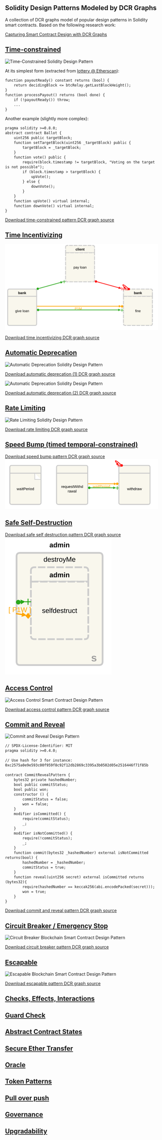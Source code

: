 ## Solidity Design Patterns Modeled by DCR Graphs

A collection of DCR graphs model of popular design patterns in Solidity smart contracts. Based on the following research work:

[Capturing Smart Contract Design with DCR Graphs](https://arxiv.org/abs/2305.04581)

## [Time-constrained](https://github.com/mojtaba-eshghie/SolidityDesignPatternsDCRGraph/blob/main/README.md#time-constrained)

![Time-Constrained Solidity Design Pattern](https://github.com/mojtaba-eshghie/SolidityDesignPatternsDCRGraph/blob/main/svg/time-constrained.svg)

At its simplest form (extracted from [lottery @ Etherscan](https://etherscan.io/address/0x302fE87B56330BE266599FAB2A54747299B5aC5B)):

```
function payoutReady() constant returns (bool) {
    return decidingBlock <= btcRelay.getLastBlockHeight();
}
function processPayout() returns (bool done) {
    if (!payoutReady()) throw;
    ...
}
```

Another example (slightly more complex):

```
pragma solidity >=0.8.0;
abstract contract Ballot {
    uint256 public targetBlock;
    function setTargetBlock(uint256 _targetBlock) public {
        targetBlock = _targetBlock;
    }
    function vote() public {
        require(block.timestamp != targetBlock, "Voting on the target is not possible");
        if (block.timestamp > targetBlock) {
            upVote();
        } else {
            downVote();
        }
    }
    function upVote() virtual internal;
    function downVote() virtual internal;
}
```

[Download time-constrained pattern DCR graph source](https://github.com/mojtaba-eshghie/SolidityDesignPatternsDCRGraph/blob/main/src/time-constrained.xml)

## [Time Incentivizing](https://github.com/mojtaba-eshghie/SolidityDesignPatternsDCRGraph/blob/main/README.md#time-incentivizing)

![Time Incentivizing Solidity Design Pattern](/svg/time-incentivizing.svg)

[Download time incentivizing DCR graph source](/src/time-incentivizing.xml)

## [Automatic Deprecation](https://github.com/mojtaba-eshghie/SolidityDesignPatternsDCRGraph/blob/main/README.md#auto-deprecation)

![Automatic Deprecation Solidity Design Pattern](https://github.com/mojtaba-eshghie/SolidityDesignPatternsDCRGraph/blob/main/svg/automatic-deprecation-1.svg)

[Download automatic deprecation (1) DCR graph source](https://github.com/mojtaba-eshghie/SolidityDesignPatternsDCRGraph/blob/main/src/automatic-deprecation-1.xml)

![Automatic Deprecation Solidity Design Pattern](https://github.com/mojtaba-eshghie/SolidityDesignPatternsDCRGraph/blob/main/svg/automatic-deprecation-2.svg)

[Download automatic deprecation (2) DCR graph source](https://github.com/mojtaba-eshghie/SolidityDesignPatternsDCRGraph/blob/main/src/automatic-deprecation-2.xml)

## [Rate Limiting](https://github.com/mojtaba-eshghie/SolidityDesignPatternsDCRGraph/blob/main/README.md#rate-limiting)

![Rate Limiting Solidity Design Pattern](https://github.com/mojtaba-eshghie/SolidityDesignPatternsDCRGraph/blob/main/svg/rate-limiting.svg)

[Download rate limiting DCR graph source](https://github.com/mojtaba-eshghie/SolidityDesignPatternsDCRGraph/blob/main/src/rate-limiting.xml)

## [Speed Bump (timed temporal-constrained)](https://github.com/mojtaba-eshghie/SolidityDesignPatternsDCRGraph/blob/main/README.md#speed-bump)

[Download speed bump pattern DCR graph source](https://github.com/mojtaba-eshghie/SolidityDesignPatternsDCRGraph/blob/main/src/speed-bump.xml)
![Speed bump (timed temporal-constrained)](/svg/speed-bump.svg)

## [Safe Self-Destruction](https://github.com/mojtaba-eshghie/SolidityDesignPatternsDCRGraph/blob/main/README.md#safe-self-destruction)

[Download safe self destruction pattern DCR graph source](src/safe-self-destruction.xml)
![Safe Self Destruction](svg/safe-self-destruction.svg)

## [Access Control](https://github.com/mojtaba-eshghie/SolidityDesignPatternsDCRGraph/blob/main/README.md#access-control)

![Access Control Smart Contract Design Pattern](https://github.com/mojtaba-eshghie/SolidityDesignPatternsDCRGraph/blob/main/svg/access-control.svg)

[Download access control pattern DCR graph source](https://github.com/mojtaba-eshghie/SolidityDesignPatternsDCRGraph/blob/main/src/access-control.xml)

## [Commit and Reveal](https://github.com/mojtaba-eshghie/SolidityDesignPatternsDCRGraph/blob/main/README.md#commit-reveal)

![Commit and Reveal Design Pattern](https://github.com/mojtaba-eshghie/SolidityDesignPatternsDCRGraph/blob/main/svg/commit-and-reveal.svg)

```
// SPDX-License-Identifier: MIT
pragma solidity >=0.4.0;

// Use hash for 3 for instance: 0xc2575a0e9e593c00f959f8c92f12db2869c3395a3b0502d05e2516446f71f85b

contract CommitRevealPattern {
    bytes32 private hashedNumber;
    bool public commitStatus;
    bool public won;
    constructor () {
        commitStatus = false;
        won = false;
    }
    modifier isCommitted() {
        require(commitStatus);
        _;
    }
    modifier isNotCommitted() {
        require(!commitStatus);
        _;
    }
    function commit(bytes32 _hashedNumber) external isNotCommitted returns(bool) {
        hashedNumber = _hashedNumber;
        commitStatus = true;
    }
    function reveal(uint256 secret) external isCommitted returns (bytes32){
        require(hashedNumber == keccak256(abi.encodePacked(secret)));
        won = true;
    }
}
```

[Download commit and reveal pattern DCR graph source](https://github.com/mojtaba-eshghie/SolidityDesignPatternsDCRGraph/blob/main/src/commit-and-reveal.xml)

## [Circuit Breaker / Emergency Stop](https://github.com/mojtaba-eshghie/SolidityDesignPatternsDCRGraph/blob/main/README.md#circuit-breaker)

![Circuit Breaker Blockchain Smart Contract Design Pattern](https://github.com/mojtaba-eshghie/SolidityDesignPatternsDCRGraph/blob/main/svg/circuit-breaker-milestone.svg)

[Download circuit breaker pattern DCR graph source](https://github.com/mojtaba-eshghie/SolidityDesignPatternsDCRGraph/blob/main/src/circuit-breaker-milestone.xml)

## [Escapable](https://github.com/mojtaba-eshghie/SolidityDesignPatternsDCRGraph/blob/main/README.md#escapable)

![Escapable Blockchain Smart Contract Design Pattern](https://github.com/mojtaba-eshghie/SolidityDesignPatternsDCRGraph/blob/main/svg/escapable.svg)

[Download escapable pattern DCR graph source](https://github.com/mojtaba-eshghie/SolidityDesignPatternsDCRGraph/blob/main/src/escapable.xml)

## [Checks, Effects, Interactions](https://github.com/mojtaba-eshghie/SolidityDesignPatternsDCRGraph/blob/main/README.md#checks-effects-interactions)

## [Guard Check](https://github.com/mojtaba-eshghie/SolidityDesignPatternsDCRGraph/blob/main/README.md#guard-check)

## [Abstract Contract States](https://github.com/mojtaba-eshghie/SolidityDesignPatternsDCRGraph/blob/main/README.md#fsa)

## [Secure Ether Transfer](https://github.com/mojtaba-eshghie/SolidityDesignPatternsDCRGraph/blob/main/README.md#secure-ether-transfer)

## [Oracle](https://github.com/mojtaba-eshghie/SolidityDesignPatternsDCRGraph/blob/main/README.md#oracle)

## [Token Patterns](https://github.com/mojtaba-eshghie/SolidityDesignPatternsDCRGraph/blob/main/README.md#token)

## [Pull over push](https://github.com/mojtaba-eshghie/SolidityDesignPatternsDCRGraph/blob/main/README.md#pull-over-push)

## [Governance](https://github.com/mojtaba-eshghie/SolidityDesignPatternsDCRGraph/blob/main/README.md#governance)

## [Upgradability](https://github.com/mojtaba-eshghie/SolidityDesignPatternsDCRGraph/blob/main/README.md#upgradability)
